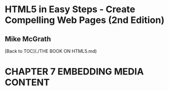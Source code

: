 # **HTML5 in Easy Steps - Create Compelling Web Pages (2nd Edition)**
## Mike McGrath

[Back to TOC](./THE BOOK ON HTML5.md)

# CHAPTER 7 EMBEDDING MEDIA CONTENT
